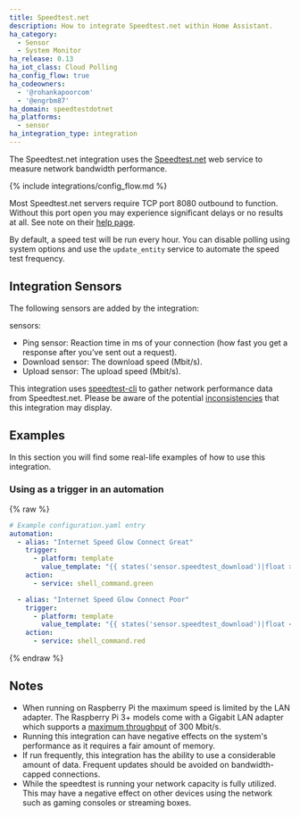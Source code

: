 ```yaml
---
title: Speedtest.net
description: How to integrate Speedtest.net within Home Assistant.
ha_category:
  - Sensor
  - System Monitor
ha_release: 0.13
ha_iot_class: Cloud Polling
ha_config_flow: true
ha_codeowners:
  - '@rohankapoorcom'
  - '@engrbm87'
ha_domain: speedtestdotnet
ha_platforms:
  - sensor
ha_integration_type: integration
---
```


The Speedtest.net integration uses the [Speedtest.net](https://speedtest.net/) web service to measure network bandwidth performance.

{% include integrations/config_flow.md %}

Most Speedtest.net servers require TCP port 8080 outbound to function. Without this port open you may experience significant delays or no results at all. See note on their [help page](https://www.speedtest.net/help).

By default, a speed test will be run every hour. You can disable polling using system options and use the `update_entity` service to automate the speed test frequency.

## Integration Sensors

The following sensors are added by the integration:

sensors:

- Ping sensor: Reaction time in ms of your connection (how fast you get a response after you’ve sent out a request).
- Download sensor: The download speed (Mbit/s).
- Upload sensor: The upload speed (Mbit/s).

This integration uses [speedtest-cli](https://github.com/sivel/speedtest-cli) to gather network performance data from Speedtest.net.
Please be aware of the potential [inconsistencies](https://github.com/sivel/speedtest-cli#inconsistency) that this integration may display.

## Examples

In this section you will find some real-life examples of how to use this integration.
### Using as a trigger in an automation

{% raw %}

```yaml
# Example configuration.yaml entry
automation:
  - alias: "Internet Speed Glow Connect Great"
    trigger:
      - platform: template
        value_template: "{{ states('sensor.speedtest_download')|float >= 10 }}"
    action:
      - service: shell_command.green

  - alias: "Internet Speed Glow Connect Poor"
    trigger:
      - platform: template
        value_template: "{{ states('sensor.speedtest_download')|float < 10 }}"
    action:
      - service: shell_command.red
```

{% endraw %}

## Notes

- When running on Raspberry Pi the maximum speed is limited by the LAN adapter. The Raspberry Pi 3+ models come with a Gigabit LAN adapter which supports a [maximum throughput](https://www.raspberrypi.org/products/raspberry-pi-3-model-b-plus/) of 300 Mbit/s.
- Running this integration can have negative effects on the system's performance as it requires a fair amount of memory.
- If run frequently, this integration has the ability to use a considerable amount of data. Frequent updates should be avoided on bandwidth-capped connections.
- While the speedtest is running your network capacity is fully utilized. This may have a negative effect on other devices using the network such as gaming consoles or streaming boxes.
